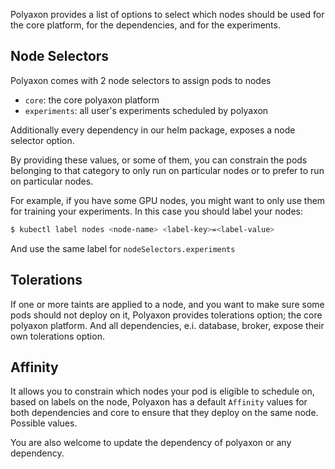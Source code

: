 Polyaxon provides a list of options to select which nodes
should be used for the core platform, for the dependencies, and for the experiments.


## Node Selectors

Polyaxon comes with 2 node selectors to assign pods to nodes

  * `core`: the core polyaxon platform
  * `experiments`: all user's experiments scheduled by polyaxon

Additionally every dependency in our helm package, exposes a node selector option.

By providing these values, or some of them,
you can constrain the pods belonging to that category to only run on
particular nodes or to prefer to run on particular nodes.

For example, if you have some GPU nodes, you might want to only use them for training your experiments.
In this case you should label your nodes:

```bash
$ kubectl label nodes <node-name> <label-key>=<label-value>
```

And use the same label for `nodeSelectors.experiments`

## Tolerations

If one or more taints are applied to a node,
and you want to make sure some pods should not deploy on it,
Polyaxon provides tolerations option; the core polyaxon platform.
And all dependencies, e.i. database, broker, expose their own tolerations option.

## Affinity

It allows you to constrain which nodes your pod is eligible to schedule on, based on labels on the node,
Polyaxon has a default `Affinity` values for both dependencies and core to ensure that they deploy on the same node.
Possible values.

You are also welcome to update the dependency of polyaxon or any dependency.
